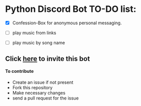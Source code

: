 # Python Discord Bot TO-DO list:

- [x] Confession-Box for anonymous personal messaging.
- [ ] play music from links
- [ ] play music by song name


## Click [here](https://discord.com/oauth2/authorize?client_id=803117467609071667&permissions=8&scope=bot) to invite this bot 


#### To contribute 

- Create an issue if not present 
- Fork this repository 
- Make necessary changes
- send a pull request for the issue
